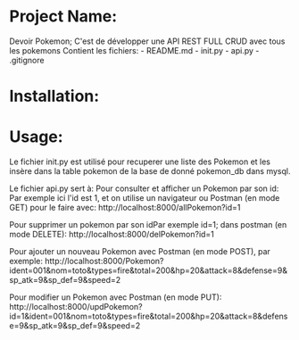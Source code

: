 # Project Name:
Devoir Pokemon;
C'est de développer une API REST FULL CRUD avec tous les pokemons
Contient les fichiers:
	- README.md
	- init.py
	- api.py
	- .gitignore

# Installation:

# Usage:
Le fichier init.py est utilisé pour recuperer une liste des Pokemon et les insère dans la table pokemon de la base de donné pokemon_db dans mysql.

Le fichier api.py sert à:
Pour consulter et afficher un Pokemon par son id:
Par exemple ici l'id est 1, et on utilise un navigateur ou Postman (en mode GET) pour le faire avec:
http://localhost:8000/allPokemon?id=1

Pour supprimer un pokemon par son idPar exemple id=1; dans postman (en mode DELETE):
http://localhost:8000/delPokemon?id=1

Pour ajouter un nouveau Pokemon avec Postman (en mode POST), par exemple:
http://localhost:8000/Pokemon?ident=001&nom=toto&types=fire&total=200&hp=20&attack=8&defense=9&sp_atk=9&sp_def=9&speed=2

Pour modifier un Pokemon avec Postman (en mode PUT):
http://localhost:8000/updPokemon?id=1&ident=001&nom=toto&types=fire&total=200&hp=20&attack=8&defense=9&sp_atk=9&sp_def=9&speed=2

